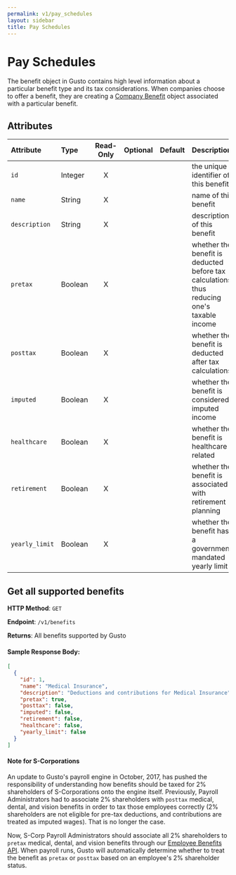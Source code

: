 ```yaml
---
permalink: v1/pay_schedules
layout: sidebar
title: Pay Schedules
---
```


# Pay Schedules

The benefit object in Gusto contains high level information about a particular benefit type and its tax considerations. When companies choose to offer a benefit, they are creating a <a href="/v1/company_benefits">Company Benefit</a> object associated with a particular benefit.

## Attributes

| Attribute                     | Type              | Read-Only | Optional | Default | Description
| :----------                   |:-------------     |:---------:|:--------:|:--------|:-------------
| `id`                          | Integer           |     X     |          |         | the unique identifier of this benefit
| `name`                     | String            |     X     |          |         | name of this benefit
| `description`                 | String           |     X     |          |         | description of this benefit
| `pretax`                      | Boolean           |     X     |          |         | whether the benefit is deducted before tax calculations, thus reducing one's taxable income
| `posttax`                      | Boolean           |     X     |          |         | whether the benefit is deducted after tax calculations
| `imputed`                      | Boolean           |     X     |          |         | whether the benefit is considered imputed income
| `healthcare`                      | Boolean           |     X     |          |         | whether the benefit is healthcare related
| `retirement`                      | Boolean           |     X     |          |         | whether the benefit is associated with retirement planning
| `yearly_limit`                      | Boolean           |     X     |          |         | whether the benefit has a government mandated yearly limit


## Get all supported benefits

**HTTP Method**: `GET`

**Endpoint**: `/v1/benefits`

**Returns**: All benefits supported by Gusto

#### Sample Response Body:

```json
[
  {
    "id": 1,
    "name": "Medical Insurance",
    "description": "Deductions and contributions for Medical Insurance",
    "pretax": true,
    "posttax": false,
    "imputed": false,
    "retirement": false,
    "healthcare": false,
    "yearly_limit": false
  }
]
```


#### Note for S-Corporations
An update to Gusto's payroll engine in October, 2017, has pushed the responsibility of understanding how benefits should be taxed for 2% shareholders of S-Corporations onto the engine itself. Previously, Payroll Administrators had to associate 2% shareholders with `posttax` medical, dental, and vision benefits in order to tax those employees correctly (2% shareholders are not eligible for pre-tax deductions, and contributions are treated as imputed wages). That is no longer the case.

Now, S-Corp Payroll Administrators should associate all 2% shareholders to `pretax` medical, dental, and vision benefits through our [Employee Benefits API](/v1/employee_benefits). When payroll runs, Gusto will automatically determine whether to treat the benefit as `pretax` or `posttax` based on an employee's 2% shareholder status.

